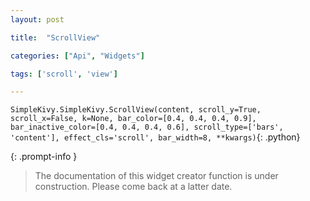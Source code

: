 ```yaml
---
layout: post

title:  "ScrollView"

categories: ["Api", "Widgets"]

tags: ['scroll', 'view']

---
```

`SimpleKivy.SimpleKivy.ScrollView(content, scroll_y=True, scroll_x=False, k=None, bar_color=[0.4, 0.4, 0.4, 0.9], bar_inactive_color=[0.4, 0.4, 0.4, 0.6], scroll_type=['bars', 'content'], effect_cls='scroll', bar_width=8, **kwargs)`{: .python}


{: .prompt-info }

> The documentation of this widget creator function is under construction. Please come back at a latter date.
